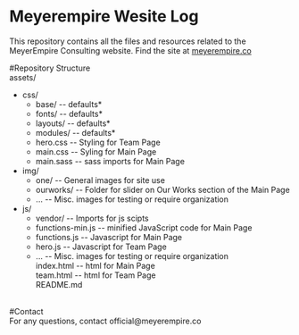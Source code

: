 # Meyerempire Wesite Log
This repository contains all the files and resources related to the MeyerEmpire Consulting website.
Find the site at [meyerempire.co](https://meyerempire.co)

#Repository Structure <br />
assets/ <br />
- css/ <br />
    - base/ -- defaults* <br />
    - fonts/ -- defaults* <br />
    - layouts/ -- defaults* <br />
    - modules/ -- defaults* <br />
    - hero.css -- Styling for Team Page <br />
    - main.css -- Syling for Main Page <br />
    - main.sass -- sass imports for Main Page <br />
- img/ <br />
    - one/ -- General images for site use <br />
    - ourworks/ -- Folder for slider on Our Works section of the Main Page <br />
    - ... -- Misc. images for testing or require organization  <br />
- js/ <br />
    - vendor/ -- Imports for js scipts <br />
    - functions-min.js -- minified JavaScript code for Main Page <br />
    - functions.js -- Javascript for Main Page <br />
    - hero.js -- Javascript for Team Page <br />
    - ... -- Misc. images for testing or require organization  <br />
index.html -- html for Main Page <br />
team.html -- html for Team Page <br />
README.md  <br />
 <br />
#Contact <br />
For any questions, contact official@meyerempire.co  <br />
